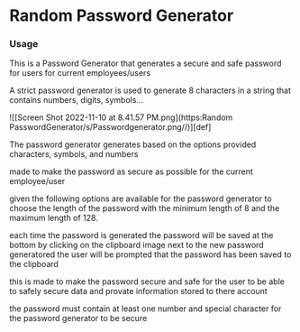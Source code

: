 # Random Password Generator 
### Usage

This is a Password Generator that generates a secure and safe password for users for current employees/users


 A strict password generator is used to generate 8 characters in a string that contains numbers, digits, symbols...


![[Screen Shot 2022-11-10 at 8.41.57 PM.png](https:Random PasswordGenerator/s/Passwordgenerator.png//)][def]


The password generator generates based on the options provided characters, symbols, and numbers

made to make the password as secure as possible for the current employee/user

given the following options are available for the password generator to choose the length of the password
with the minimum length of 8 and the maximum length of 128.

each time the password is generated the password will be saved at the bottom by clicking on the clipboard image next to the new password generatored the user will be prompted that the password has been saved to the clipboard

this is made to make the password secure and safe for the user to be able to safely secure data and provate information stored to there account

the password must contain at least one number and special character for the password generator to be secure 






